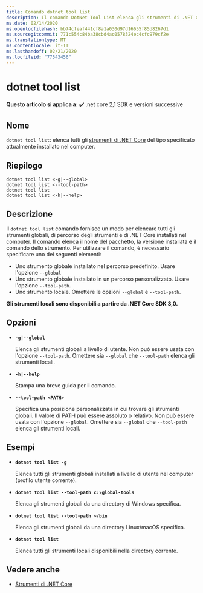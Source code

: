 ```yaml
---
title: Comando dotnet tool list
description: Il comando DotNet Tool List elenca gli strumenti di .NET Core installati nel computer.
ms.date: 02/14/2020
ms.openlocfilehash: bb74cfeaf441cf8a1a030d97d16655f85d8267d1
ms.sourcegitcommit: 771c554c84ba38cbd4ac0578324ec4cfc979cf2e
ms.translationtype: MT
ms.contentlocale: it-IT
ms.lasthandoff: 02/21/2020
ms.locfileid: "77543456"
---
```

# <a name="dotnet-tool-list"></a>dotnet tool list

**Questo articolo si applica a:** ✔️ .net core 2,1 SDK e versioni successive

## <a name="name"></a>Nome

`dotnet tool list`: elenca tutti gli [strumenti di .NET Core](global-tools.md) del tipo specificato attualmente installato nel computer.

## <a name="synopsis"></a>Riepilogo

```dotnetcli
dotnet tool list <-g|--global>
dotnet tool list <--tool-path>
dotnet tool list
dotnet tool list <-h|--help>
```

## <a name="description"></a>Descrizione

Il `dotnet tool list` comando fornisce un modo per elencare tutti gli strumenti globali, di percorso degli strumenti e di .NET Core installati nel computer. Il comando elenca il nome del pacchetto, la versione installata e il comando dello strumento.  Per utilizzare il comando, è necessario specificare uno dei seguenti elementi:

* Uno strumento globale installato nel percorso predefinito. Usare l'opzione `--global`
* Uno strumento globale installato in un percorso personalizzato. Usare l'opzione `--tool-path`.
* Uno strumento locale. Omettere le opzioni `--global` e `--tool-path`.

**Gli strumenti locali sono disponibili a partire da .NET Core SDK 3,0.**

## <a name="options"></a>Opzioni

- **`-g|--global`**

  Elenca gli strumenti globali a livello di utente. Non può essere usata con l'opzione `--tool-path`. Omettere sia `--global` che `--tool-path` elenca gli strumenti locali. 

- **`-h|--help`**

  Stampa una breve guida per il comando.

- **`--tool-path <PATH>`**

  Specifica una posizione personalizzata in cui trovare gli strumenti globali. Il valore di PATH può essere assoluto o relativo. Non può essere usata con l'opzione `--global`. Omettere sia `--global` che `--tool-path` elenca gli strumenti locali. 

## <a name="examples"></a>Esempi

- **`dotnet tool list -g`**

  Elenca tutti gli strumenti globali installati a livello di utente nel computer (profilo utente corrente).

- **`dotnet tool list --tool-path c:\global-tools`**

  Elenca gli strumenti globali da una directory di Windows specifica.

- **`dotnet tool list --tool-path ~/bin`**

  Elenca gli strumenti globali da una directory Linux/macOS specifica.

- **`dotnet tool list`**

  Elenca tutti gli strumenti locali disponibili nella directory corrente.

## <a name="see-also"></a>Vedere anche

- [Strumenti di .NET Core](global-tools.md)
